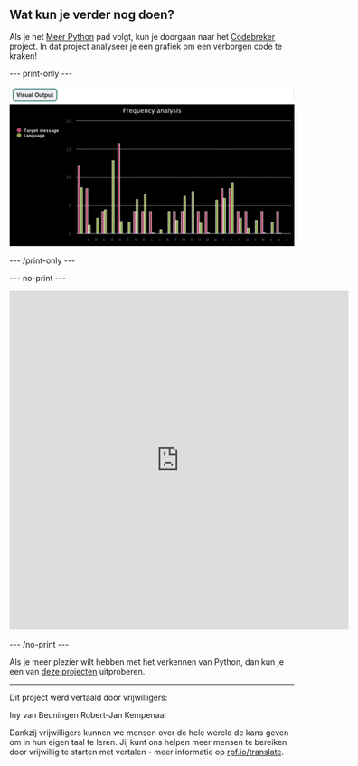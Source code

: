 ## Wat kun je verder nog doen?

Als je het [Meer Python](https://projects.raspberrypi.org/nl-NL/pathways/more-python) pad volgt, kun je doorgaan naar het [Codebreker](https://projects.raspberrypi.org/nl-NL/projects/codebreaker/) project. In dat project analyseer je een grafiek om een verborgen code te kraken!

--- print-only ---

![Het codebreker project.](images/codebreaker.png)

--- /print-only ---

--- no-print ---

<iframe src="https://editor.raspberrypi.org/nl-NL/embed/viewer/codebreaker-project-example" width="600" height="600" frameborder="0" marginwidth="0" marginheight="0" allowfullscreen>
</iframe>

--- /no-print ---

Als je meer plezier wilt hebben met het verkennen van Python, dan kun je een van [deze projecten](https://projects.raspberrypi.org/nl-NL/projects?software%5B%5D=python) uitproberen.

***

Dit project werd vertaald door vrijwilligers:

Iny van Beuningen
Robert-Jan Kempenaar

Dankzij vrijwilligers kunnen we mensen over de hele wereld de kans geven om in hun eigen taal te leren. Jij kunt ons helpen meer mensen te bereiken door vrijwillig te starten met vertalen - meer informatie op [rpf.io/translate](https://rpf.io/translate).
